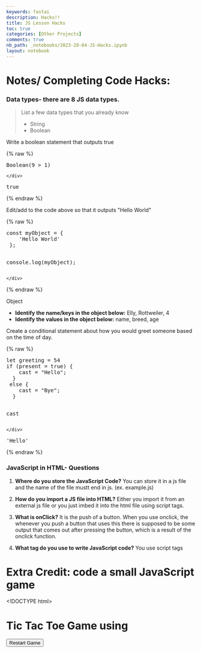 ```yaml
---
keywords: fastai
description: Hacks!!
title: JS Lesson Hacks
toc: true
categories: [Other Projects]
comments: true
nb_path: _notebooks/2023-28-04-JS-Hacks.ipynb
layout: notebook
---
```


<!--
#################################################
### THIS FILE WAS AUTOGENERATED! DO NOT EDIT! ###
#################################################
# file to edit: _notebooks/2023-28-04-JS-Hacks.ipynb
-->

<div class="container" id="notebook-container">
        
<div class="cell border-box-sizing text_cell rendered"><div class="inner_cell">
<div class="text_cell_render border-box-sizing rendered_html">
<h1 id="Notes/-Completing-Code-Hacks:">Notes/ Completing Code Hacks:<a class="anchor-link" href="#Notes/-Completing-Code-Hacks:"> </a></h1><h3 id="Data-types--there-are-8-JS-data-types.">Data types- there are 8 JS data types.<a class="anchor-link" href="#Data-types--there-are-8-JS-data-types."> </a></h3><blockquote><p>List a few data types that you already know</p>
<ul>
<li>String</li>
<li>Boolean </li>
</ul>
</blockquote>

</div>
</div>
</div>
<div class="cell border-box-sizing text_cell rendered"><div class="inner_cell">
<div class="text_cell_render border-box-sizing rendered_html">
<p>Write a boolean statement that outputs true</p>

</div>
</div>
</div>
    {% raw %}
    
<div class="cell border-box-sizing code_cell rendered">
<div class="input">

<div class="inner_cell">
    <div class="input_area">
<div class=" highlight hl-javascript"><pre><span></span><span class="nb">Boolean</span><span class="p">(</span><span class="mf">9</span> <span class="o">&gt;</span> <span class="mf">1</span><span class="p">)</span>
</pre></div>

    </div>
</div>
</div>

<div class="output_wrapper">
<div class="output">

<div class="output_area">



<div class="output_text output_subarea output_execute_result">
<pre>true</pre>
</div>

</div>

</div>
</div>

</div>
    {% endraw %}

<div class="cell border-box-sizing text_cell rendered"><div class="inner_cell">
<div class="text_cell_render border-box-sizing rendered_html">
<p>Edit/add to the code above so that it outputs "Hello World"</p>

</div>
</div>
</div>
    {% raw %}
    
<div class="cell border-box-sizing code_cell rendered">
<div class="input">

<div class="inner_cell">
    <div class="input_area">
<div class=" highlight hl-javascript"><pre><span></span><span class="kr">const</span> <span class="nx">myObject</span> <span class="o">=</span> <span class="p">{</span>
    <span class="s1">&#39;Hello World&#39;</span>
 <span class="p">};</span>
 
 <span class="nx">console</span><span class="p">.</span><span class="nx">log</span><span class="p">(</span><span class="nx">myObject</span><span class="p">);</span>
</pre></div>

    </div>
</div>
</div>

</div>
    {% endraw %}

<div class="cell border-box-sizing text_cell rendered"><div class="inner_cell">
<div class="text_cell_render border-box-sizing rendered_html">
<p>Object</p>
<ul>
<li><strong>Identify the name/keys in the object below:</strong> Elly, Rottweiler, 4</li>
<li><strong>Identify the values in the object below:</strong> name, breed, age</li>
</ul>

</div>
</div>
</div>
<div class="cell border-box-sizing text_cell rendered"><div class="inner_cell">
<div class="text_cell_render border-box-sizing rendered_html">
<p>Create a conditional statement about how you would greet someone based on the time of day.</p>

</div>
</div>
</div>
    {% raw %}
    
<div class="cell border-box-sizing code_cell rendered">
<div class="input">

<div class="inner_cell">
    <div class="input_area">
<div class=" highlight hl-javascript"><pre><span></span><span class="kd">let</span> <span class="nx">greeting</span> <span class="o">=</span> <span class="mf">54</span>
<span class="k">if</span> <span class="p">(</span><span class="nx">present</span> <span class="o">=</span> <span class="kc">true</span><span class="p">)</span> <span class="p">{</span>
    <span class="nx">cast</span> <span class="o">=</span> <span class="s2">&quot;Hello&quot;</span><span class="p">;</span>
  <span class="p">}</span> 
 <span class="k">else</span> <span class="p">{</span>
    <span class="nx">cast</span> <span class="o">=</span> <span class="s2">&quot;Bye&quot;</span><span class="p">;</span>
  <span class="p">}</span>

<span class="nx">cast</span>
</pre></div>

    </div>
</div>
</div>

<div class="output_wrapper">
<div class="output">

<div class="output_area">



<div class="output_text output_subarea output_execute_result">
<pre>&#39;Hello&#39;</pre>
</div>

</div>

</div>
</div>

</div>
    {% endraw %}

<div class="cell border-box-sizing text_cell rendered"><div class="inner_cell">
<div class="text_cell_render border-box-sizing rendered_html">
<h3 id="JavaScript-in-HTML--Questions">JavaScript in HTML- Questions<a class="anchor-link" href="#JavaScript-in-HTML--Questions"> </a></h3><ol>
<li><p><strong>Where do you store the JavaScript Code?</strong>
You can store it in a js file and the name of the file mustt end in js. (ex. example.js)</p>
</li>
<li><p><strong>How do you import a JS file into HTML?</strong>
Either you import it from an external js file or you just imbed it into the html file using script tags.</p>
</li>
<li><p><strong>What is onClick?</strong>
It is the push of a button. When you use onclick, the whenever you push a button that uses this there is supposed to be some output that comes out after pressing the button, which is a result of the onclick function.</p>
</li>
<li><p><strong>What tag do you use to write JavaScript code?</strong>
You use script tags</p>
</li>
</ol>

</div>
</div>
</div>
<div class="cell border-box-sizing text_cell rendered"><div class="inner_cell">
<div class="text_cell_render border-box-sizing rendered_html">
<h1 id="Extra-Credit:-code-a-small-JavaScript-game">Extra Credit: code a small JavaScript game<a class="anchor-link" href="#Extra-Credit:-code-a-small-JavaScript-game"> </a></h1>
</div>
</div>
</div>
<div class="cell border-box-sizing text_cell rendered"><div class="inner_cell">
<div class="text_cell_render border-box-sizing rendered_html">
<p>&lt;!DOCTYPE html&gt;</p>
<html lang="en">
<head>
    <meta charset="UTF-8">
    <title>Tic Tac Toe JavaScript Game</title>
    <link rel="stylesheet" href="style.css">
</head>
<body>
    <h1>Tic Tac Toe Game using</h1>
    <div id="game">
        <div id="board">
            <div class="square"></div>
            <div class="square"></div>
            <div class="square"></div>
            <div class="square"></div>
            <div class="square"></div>
            <div class="square"></div>
            <div class="square"></div>
            <div class="square"></div>
            <div class="square"></div>
        </div>
        <div id="winner-message"></div>
    </div>
    <button id="restart-button">Restart Game</button>
    <script src="tic-tac-toe.js"></script>
</body>
</html>
</div>
</div>
</div>
</div>
 

